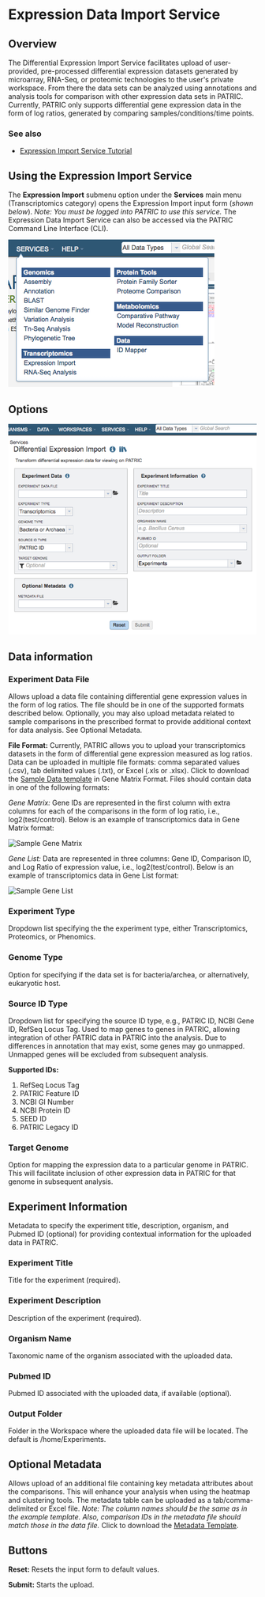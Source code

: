 # Expression Data Import Service

## Overview
The Differential Expression Import Service facilitates upload of user-provided, pre-processed differential expression datasets generated by microarray, RNA-Seq, or proteomic technologies to the user's private workspace. From there the data sets can be analyzed using annotations and analysis tools for comparison with other expression data sets in PATRIC. Currently, PATRIC only supports differential gene expression data in the form of log ratios, generated by comparing samples/conditions/time points.

### See also
  * [Expression Import Service Tutorial](https://docs.patricbrc.org/tutorial/expression_import/expression_import.html)

## Using the Expression Import Service
The **Expression Import** submenu option under the **Services** main menu (Transcriptomics category) opens the Expression Import input form (*shown below*). *Note: You must be logged into PATRIC to use this service.* The Expression Data Import Service can also be accessed via the PATRIC Command Line Interface (CLI).

![Expression Import Menu](../images/services_menu.png)

## Options
![Expression Import Input Form](../images/expression_import_input_form.png) 

## Data information

### Experiment Data File
Allows upload a data file containing differential gene expression values in the form of log ratios. The file should be in one of the supported formats described below. Optionally, you may also upload metadata related to sample comparisons in the prescribed format to provide additional context for data analysis. See Optional Metadata.

**File Format:**  Currently, PATRIC allows you to upload your transcriptomics datasets in
the form of differential gene expression measured as log ratios. Data can be uploaded in multiple file formats: comma separated values (.csv), tab delimited values (.txt), or Excel (.xls or .xlsx). Click to download the [Sample Data template](https://docs.patricbrc.org/_static/Sample-Genes.xlsx) in Gene Matrix Format.
Files should contain data in one of the following formats:

*Gene Matrix:* Gene IDs are represented in the first column with extra columns for each of the comparisons in the form of log ratio, i.e., log2(test/control). Below is an example of transcriptomics data in Gene Matrix format:

![Sample Gene Matrix](https://docs.patricbrc.org/_images/sample_gene_matrix.png)

*Gene List:* Data are represented in three columns: Gene ID, Comparison ID, and Log Ratio of expression value, i.e., log2(test/control). Below is an example of transcriptomics data in Gene List format:

![Sample Gene List](https://docs.patricbrc.org/_images/sample_gene_list.png)

### Experiment Type
Dropdown list specifying the the experiment type, either Transcriptomics, Proteomics, or Phenomics.

### Genome Type
Option for specifying if the data set is for bacteria/archea, or alternatively, eukaryotic host. 

### Source ID Type
Dropdown list for specifying the source ID type, e.g., PATRIC ID, NCBI Gene ID, RefSeq Locus Tag. Used to map genes to genes in PATRIC, allowing integration of other PATRIC data in PATRIC into the analysis. Due to differences in annotation that may exist, some genes may go unmapped. Unmapped genes will be excluded from subsequent analysis.

**Supported IDs:**
1. RefSeq Locus Tag
2. PATRIC Feature ID
3. NCBI GI Number
4. NCBI Protein ID
5. SEED ID
6. PATRIC Legacy ID

### Target Genome
Option for mapping the expression data to a particular genome in PATRIC.  This will facilitate inclusion of other expression data in PATRIC for that genome in subsequent analysis.

## Experiment Information
Metadata to specify the experiment title, description, organism, and Pubmed ID (optional) for providing contextual information for the uploaded data in PATRIC. 

### Experiment Title
Title for the experiment (required).

### Experiment Description
Description of the experiment (required).

### Organism Name
Taxonomic name of the organism associated with the uploaded data.

### Pubmed ID
Pubmed ID associated with the uploaded data, if available (optional).

### Output Folder
Folder in the Workspace where the uploaded data file will be located.  The default is /home/Experiments.

## Optional Metadata
Allows upload of an additional file containing key metadata attributes about the comparisons. This will enhance your analysis when using the heatmap and clustering tools. The metadata table can be uploaded as a tab/comma-delimited or Excel file. *Note: The column names should be the same as in the example template. Also, comparison IDs in
the metadata file should match those in the data file.* Click to download the [Metadata Template](https://docs.patricbrc.org/_static/Sample-Metadata.xlsx).

## Buttons
**Reset:** Resets the input form to default values.

**Submit:** Starts the upload.
